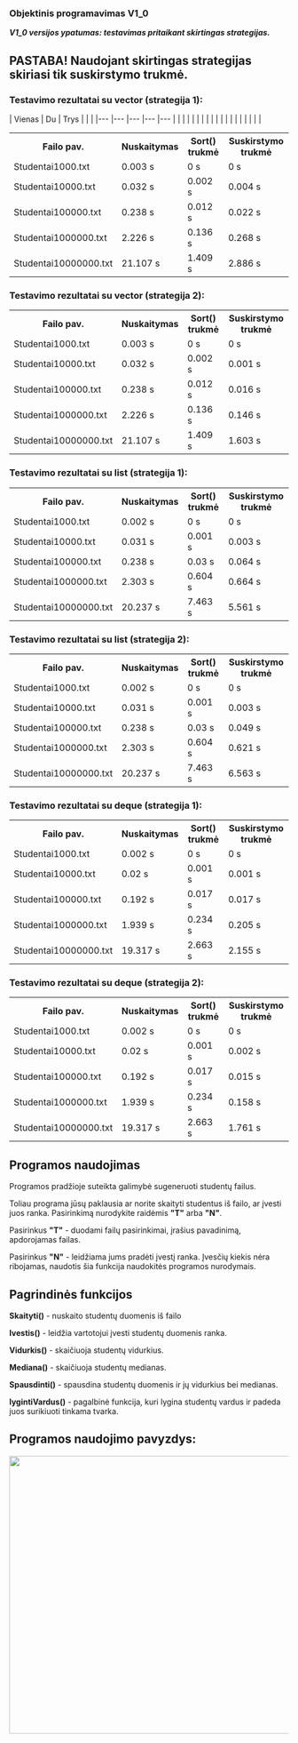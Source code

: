 <h3>Objektinis programavimas V1_0</h3>
<p><b><i>V1_0 versijos ypatumas: testavimas pritaikant skirtingas strategijas.</i></b></p>
<h2>PASTABA! Naudojant skirtingas strategijas skiriasi tik suskirstymo trukmė.</h2>
<h3>Testavimo rezultatai su vector (strategija 1):</h3>
|   Vienas	| Du  	|  Trys 	|   	|   	|
|---	|---	|---	|---	|---	|
|   	|   	|   	|   	|   	|
|   	|   	|   	|   	|   	|
|   	|   	|   	|   	|   	|
<table>
    <tr>
        <th>Failo pav.</th>
        <th>Nuskaitymas</th>
        <th>Sort() trukmė</th>
        <th>Suskirstymo trukmė</th>
    </tr>
    <tr>
        <td>Studentai1000.txt</td>
        <td>0.003 s</td>
        <td>0 s</td>
        <td>0 s</td>
    </tr>
    <tr>        
        <td>Studentai10000.txt</td>
        <td>0.032 s</td>
        <td>0.002 s</td>
        <td>0.004 s</td>
    </tr>
    <tr>
        <td>Studentai100000.txt</td>
        <td>0.238 s</td>
        <td>0.012 s</td>
        <td>0.022 s</td>
    </tr>
    <tr>
        <td>Studentai1000000.txt</td>
        <td>2.226 s</td>
        <td>0.136 s</td>
        <td>0.268 s</td>
    </tr>
    <tr>
        <td>Studentai10000000.txt</td>
        <td>21.107 s</td> 
        <td>1.409 s</td>
        <td>2.886 s</td>
    </tr>
</table>
<h3>Testavimo rezultatai su vector (strategija 2):</h3>
<table>
    <tr>
        <th>Failo pav.</th>
        <th>Nuskaitymas</th>
        <th>Sort() trukmė</th>
        <th>Suskirstymo trukmė</th>
    </tr>
    <tr>
        <td>Studentai1000.txt</td>
        <td>0.003 s</td>
        <td>0 s</td>
        <td>0 s</td>
    </tr>
    <tr>        
        <td>Studentai10000.txt</td>
        <td>0.032 s</td>
        <td>0.002 s</td>
        <td>0.001 s</td>
    </tr>
    <tr>
        <td>Studentai100000.txt</td>
        <td>0.238 s</td>
        <td>0.012 s</td>
        <td>0.016 s</td>
    </tr>
    <tr>
        <td>Studentai1000000.txt</td>
        <td>2.226 s</td>
        <td>0.136 s</td>
        <td>0.146 s</td>
    </tr>
    <tr>
        <td>Studentai10000000.txt</td>
        <td>21.107 s</td> 
        <td>1.409 s</td>
        <td>1.603 s</td>
    </tr>
</table>
<h3>Testavimo rezultatai su list (strategija 1):</h3>
<table>
    <tr>
        <th>Failo pav.</th>
        <th>Nuskaitymas</th>
        <th>Sort() trukmė</th>
        <th>Suskirstymo trukmė</th>
    </tr>
    <tr>
        <td>Studentai1000.txt</td>
        <td>0.002 s</td>
        <td>0 s</td>
        <td>0 s</td>
    </tr>
    <tr>        
        <td>Studentai10000.txt</td>
        <td>0.031 s</td>
        <td>0.001 s</td>
        <td>0.003 s</td>
    </tr>
    <tr>
        <td>Studentai100000.txt</td>
        <td>0.238 s</td>
        <td>0.03 s</td>
        <td>0.064 s</td>
    </tr>
    <tr>
        <td>Studentai1000000.txt</td>
        <td>2.303 s</td>
        <td>0.604 s</td>
        <td>0.664 s</td>
    </tr>
    <tr>
        <td>Studentai10000000.txt</td>
        <td>20.237 s</td>
        <td>7.463 s</td>
        <td>5.561 s</td>
    </tr>
</table>
<h3>Testavimo rezultatai su list (strategija 2):</h3>
<table>
    <tr>
        <th>Failo pav.</th>
        <th>Nuskaitymas</th>
        <th>Sort() trukmė</th>
        <th>Suskirstymo trukmė</th>
    </tr>
    <tr>
        <td>Studentai1000.txt</td>
        <td>0.002 s</td>
        <td>0 s</td>
        <td>0 s</td>
    </tr>
    <tr>        
        <td>Studentai10000.txt</td>
        <td>0.031 s</td>
        <td>0.001 s</td>
        <td>0.003 s</td>
    </tr>
    <tr>
        <td>Studentai100000.txt</td>
        <td>0.238 s</td>
        <td>0.03 s</td>
        <td>0.049 s</td>
    </tr>
    <tr>
        <td>Studentai1000000.txt</td>
        <td>2.303 s</td>
        <td>0.604 s</td>
        <td>0.621 s</td>
    </tr>
    <tr>
        <td>Studentai10000000.txt</td>
        <td>20.237 s</td>
        <td>7.463 s</td>
        <td>6.563 s</td>
    </tr>
</table>
<h3>Testavimo rezultatai su deque (strategija 1):</h3>
<table>
    <tr>
        <th>Failo pav.</th>
        <th>Nuskaitymas</th>
        <th>Sort() trukmė</th>
        <th>Suskirstymo trukmė</th>
    </tr>
    <tr>
        <td>Studentai1000.txt</td>
        <td>0.002 s</td>
        <td>0 s</td>
        <td>0 s</td>
    </tr>
    <tr>        
        <td>Studentai10000.txt</td>
        <td>0.02 s</td>
        <td>0.001 s</td>
        <td>0.001 s</td>
    </tr>
    <tr>
        <td>Studentai100000.txt</td>
        <td>0.192 s</td>
        <td>0.017 s</td>
        <td>0.017 s</td>
    </tr>
    <tr>
        <td>Studentai1000000.txt</td>
        <td>1.939 s</td>
        <td>0.234 s</td>
        <td>0.205 s</td>
    </tr>
    <tr>
        <td>Studentai10000000.txt</td>
        <td>19.317 s</td>
        <td>2.663 s</td>
        <td>2.155 s</td>
    </tr>
</table>
<h3>Testavimo rezultatai su deque (strategija 2):</h3>
<table>
    <tr>
        <th>Failo pav.</th>
        <th>Nuskaitymas</th>
        <th>Sort() trukmė</th>
        <th>Suskirstymo trukmė</th>
    </tr>
    <tr>
        <td>Studentai1000.txt</td>
        <td>0.002 s</td>
        <td>0 s</td>
        <td>0 s</td>
    </tr>
    <tr>        
        <td>Studentai10000.txt</td>
        <td>0.02 s</td>
        <td>0.001 s</td>
        <td>0.002 s</td>
    </tr>
    <tr>
        <td>Studentai100000.txt</td>
        <td>0.192 s</td>
        <td>0.017 s</td>
        <td>0.015 s</td>
    </tr>
    <tr>
        <td>Studentai1000000.txt</td>
        <td>1.939 s</td>
        <td>0.234 s</td>
        <td>0.158 s</td>
    </tr>
    <tr>
        <td>Studentai10000000.txt</td>
        <td>19.317 s</td>
        <td>2.663 s</td>
        <td>1.761 s</td>
    </tr>
</table>
<h2>Programos naudojimas</h2>
    <p>Programos pradžioje suteikta galimybė sugeneruoti studentų failus.</p>
    <p>Toliau programa jūsų paklausia ar norite skaityti studentus iš failo, ar įvesti juos ranka. Pasirinkimą nurodykite raidėmis <b>"T"</b> arba <b>"N"</b>.</p>
    <p>Pasirinkus <b>"T"</b> - duodami failų pasirinkimai, įrašius pavadinimą, apdorojamas failas.</p>
    <p>Pasirinkus <b>"N"</b> - leidžiama jums pradėti įvestį ranka. Įvesčių kiekis nėra ribojamas, naudotis šia funkcija naudokitės programos nurodymais.</p>
<h2>Pagrindinės funkcijos </h2>
    <p><b>Skaityti()</b> - nuskaito studentų duomenis iš failo</p>
    <p><b>Ivestis()</b> - leidžia vartotojui įvesti studentų duomenis ranka.</p>
    <p><b>Vidurkis()</b> - skaičiuoja studentų vidurkius.</p>
    <p><b>Mediana()</b> - skaičiuoja studentų medianas.</p>
    <p><b>Spausdinti()</b> - spausdina studentų duomenis ir jų vidurkius bei medianas.</p>
    <p><b>lygintiVardus()</b> - pagalbinė funkcija, kuri lygina studentų vardus ir padeda juos surikiuoti tinkama tvarka.</p>
<h2>Programos naudojimo pavyzdys:</h2>
<img src="https://user-images.githubusercontent.com/116721418/231956298-83a3cdd9-d920-4c71-a0e3-f2fad57bfc14.png" width="900" height="500">
